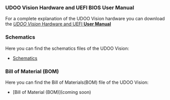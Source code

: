 
### UDOO Vision Hardware and UEFI BIOS User Manual

For a complete explanation of the UDOO Vision hardware you can download the [*UDOO Vision* Hardware and UEFI **User Manual**](https://udoo.org/download/files/UDOO_VISION/Doc/UDOO_VISION_MANUAL.pdf)

### Schematics

Here you can find the schematics files of the UDOO Vision:
* [Schematics](https://udoo.org/download/files/UDOO_VISION/schematics/UDOO_VISION_revA0_schematics.pdf)

### Bill of Material (BOM)

Here you can find the Bill of Materials(BOM) file of the UDOO Vision:
* [Bill of Material (BOM)](coming soon)